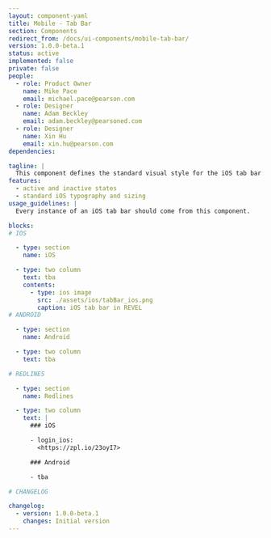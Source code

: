 ```yaml
---
layout: component-yaml
title: Mobile - Tab Bar
section: Components
redirect_from: /docs/ui-components/mobile-tab-bar/
version: 1.0.0-beta.1
status: active
implemented: false
private: false
people:
  - role: Product Owner
    name: Mike Pace
    email: michael.pace@pearson.com
  - role: Designer
    name: Adam Beckley
    email: adam.beckley@pearsoned.com
  - role: Designer
    name: Xin Hu
    email: xin.hu@pearson.com
dependencies:

tagline: |
  This component defines the standard visual style for the iOS tab bar.
features:
  - active and inactive states
  - standard iOS typography and sizing
usage_guidelines: |
  Every instance of an iOS tab bar should come from this component.

blocks:
# IOS

  - type: section
    name: iOS

  - type: two column
    text: tba
    contents:
      - type: ios image
        src: ./assets/ios/tabBar_ios.png
        caption: iOS tab bar in REVEL
# ANDROID

  - type: section
    name: Android

  - type: two column
    text: tba

# REDLINES

  - type: section
    name: Redlines

  - type: two column
    text: |
      ### iOS

      - login_ios:
        <https://zpl.io/23oyI7>

      ### Android

      - tba

# CHANGELOG  

changelog:
  - version: 1.0.0-beta.1
    changes: Initial version
---
```

